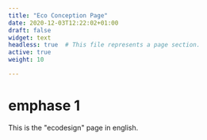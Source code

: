 ```yaml
---
title: "Eco Conception Page"
date: 2020-12-03T12:22:02+01:00
draft: false
widget: text
headless: true  # This file represents a page section.
active: true
weight: 10

---
```


# emphase 1
This is the "ecodesign" page in english.

